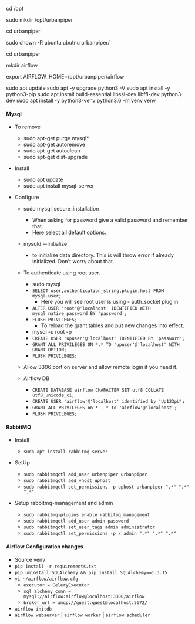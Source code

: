 cd /opt

sudo mkdir /opt/urbanpiper

cd urbanpiper

sudo chown -R ubuntu:ubutnu urbanpiper/

cd urbanpiper

mkdir airflow

export AIRFLOW_HOME=/opt/urbanpiper/airflow


sudo apt update
sudo apt -y upgrade
python3 -V
sudo apt install -y python3-pip
sudo apt install build-essential libssl-dev libffi-dev python3-dev
sudo apt install -y python3-venv
python3.6 -m venv venv


####  Mysql
- To remove
    - sudo apt-get purge mysql*
    - sudo apt-get autoremove
    - sudo apt-get autoclean
    - sudo apt-get dist-upgrade

- Install
    - sudo apt update
    - sudo apt install mysql-server

- Configure
    - sudo mysql_secure_installation
        - When asking for password give a valid password and remember that.
        - Here select all default options.

    - mysqld --initialize
        - to initialize data directory. This is will throw error if already initialized. Don't worry about that.

    - To authenticate using root user.
        - sudo mysql
        - `SELECT user,authentication_string,plugin,host FROM mysql.user;`
            - Here you will see root user is using - auth_socket plug in.
        - `ALTER USER 'root'@'localhost' IDENTIFIED WITH mysql_native_password BY 'password';`
        - `FLUSH PRIVILEGES;`
            - To reload the grant tables and put new changes into effect.
        - mysql -u root -p
        - `CREATE USER 'upuser'@'localhost' IDENTIFIED BY 'password';`
        - `GRANT ALL PRIVILEGES ON *.* TO 'upuser'@'localhost' WITH GRANT OPTION;`
        - `FLUSH PRIVILEGES;`

    - Allow 3306 port on server and allow remote login if you need it.

    - Airflow DB
        - `CREATE DATABASE airflow CHARACTER SET utf8 COLLATE utf8_unicode_ci;`
        - `CREATE USER 'airflow'@'localhost' identified by 'Up123pU';`
        - `GRANT ALL PRIVILEGES on * . * to 'airflow'@'localhost';`
        - `FLUSH PRIVILEGES;`

#### RabbitMQ
- Install
    - `sudo apt install rabbitmq-server`

- SetUp
    - `sudo rabbitmqctl add_user urbanpiper urbanpiper`
    - `sudo rabbitmqctl add_vhost uphost`
    - `sudo rabbitmqctl set_permissions -p uphost urbanpiper ".*" ".*" ".*"`  

- Setup rabbitmq-management and admin
    - `sudo rabbitmq-plugins enable rabbitmq_management`
    - `sudo rabbitmqctl add_user admin password`
    - `sudo rabbitmqctl set_user_tags admin administrator`
    - `sudo rabbitmqctl set_permissions -p / admin ".*" ".*" ".*"`

#### Airflow Configuration changes
- Source venv
- `pip install -r requirements.txt`
- `pip uninstall SQLAlchemy && pip install SQLAlchemy==1.3.15`
- `vi ~/airflow/airflow.cfg`
    - `executor = CeleryExecutor`
    - `sql_alchemy_conn = mysql://airflow:airflow@localhost:3306/airflow`
    - `broker_url = amqp://guest:guest@localhost:5672/`
- `airflow initdb`
- `airflow webserver` | `airflow worker` | `airflow scheduler`
